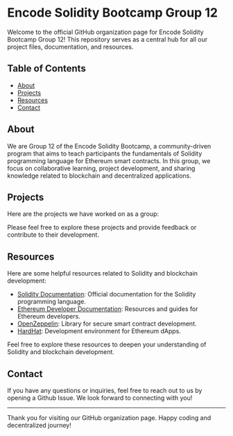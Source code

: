 # Encode Solidity Bootcamp Group 12

Welcome to the official GitHub organization page for Encode Solidity Bootcamp Group 12! This repository serves as a central hub for all our project files, documentation, and resources.

## Table of Contents

- [About](#about)
- [Projects](#projects)
- [Resources](#resources)
- [Contact](#contact)

## About

We are Group 12 of the Encode Solidity Bootcamp, a community-driven program that aims to teach participants the fundamentals of Solidity programming language for Ethereum smart contracts. In this group, we focus on collaborative learning, project development, and sharing knowledge related to blockchain and decentralized applications.

## Projects

Here are the projects we have worked on as a group:

<!-- 1. [Project A](link-to-project-a): Brief description of project A.
2. [Project B](link-to-project-b): Brief description of project B.
3. [Project C](link-to-project-c): Brief description of project C. -->

Please feel free to explore these projects and provide feedback or contribute to their development.

## Resources

Here are some helpful resources related to Solidity and blockchain development:

- [Solidity Documentation](https://docs.soliditylang.org/): Official documentation for the Solidity programming language.
- [Ethereum Developer Documentation](https://ethereum.org/developers/): Resources and guides for Ethereum developers.
- [OpenZeppelin](https://openzeppelin.com/): Library for secure smart contract development.
- [HardHat](https://hardhat.org/hardhat-runner/docs/guides/project-setup): Development environment for Ethereum dApps.

Feel free to explore these resources to deepen your understanding of Solidity and blockchain development.

## Contact

If you have any questions or inquiries, feel free to reach out to us by opening a Github Issue.
We look forward to connecting with you!

---

Thank you for visiting our GitHub organization page. Happy coding and decentralized journey!
